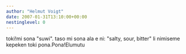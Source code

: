 ```yaml
---
author: "Helmut Voigt"
date: 2007-01-31T13:10:00+00:00
nestinglevel: 0
---
```

toki!mi sona "suwi". taso mi sona ala e ni: "salty, sour, bitter" li nimiseme kepeken toki pona.Pona!Elumutu